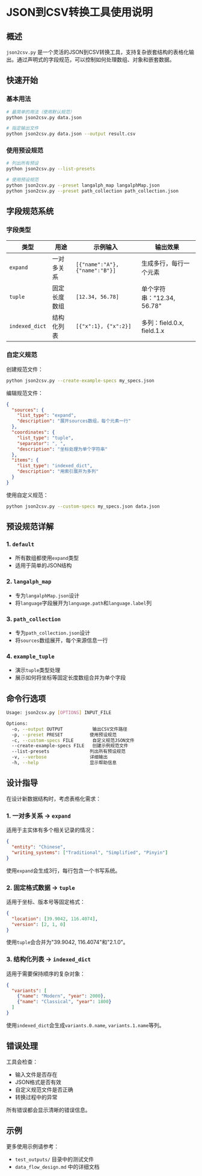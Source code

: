 # JSON到CSV转换工具使用说明

## 概述

`json2csv.py` 是一个灵活的JSON到CSV转换工具，支持复杂嵌套结构的表格化输出。通过声明式的字段规范，可以控制如何处理数组、对象和嵌套数据。

## 快速开始

### 基本用法
```bash
# 最简单的用法（使用默认规范）
python json2csv.py data.json

# 指定输出文件
python json2csv.py data.json --output result.csv
```

### 使用预设规范
```bash
# 列出所有预设
python json2csv.py --list-presets

# 使用预设规范
python json2csv.py --preset langalph_map langalphMap.json
python json2csv.py --preset path_collection path_collection.json
```

## 字段规范系统

### 字段类型

| 类型 | 用途 | 示例输入 | 输出效果 |
|------|------|----------|----------|
| `expand` | 一对多关系 | `[{"name":"A"}, {"name":"B"}]` | 生成多行，每行一个元素 |
| `tuple` | 固定长度数组 | `[12.34, 56.78]` | 单个字符串："12.34, 56.78" |
| `indexed_dict` | 结构化列表 | `[{"x":1}, {"x":2}]` | 多列：field.0.x, field.1.x |

### 自定义规范

创建规范文件：
```bash
python json2csv.py --create-example-specs my_specs.json
```

编辑规范文件：
```json
{
  "sources": {
    "list_type": "expand",
    "description": "展开sources数组，每个元素一行"
  },
  "coordinates": {
    "list_type": "tuple",
    "separator": ", ",
    "description": "坐标处理为单个字符串"
  },
  "items": {
    "list_type": "indexed_dict",
    "description": "用索引展开为多列"
  }
}
```

使用自定义规范：
```bash
python json2csv.py --custom-specs my_specs.json data.json
```

## 预设规范详解

### 1. `default`
- 所有数组都使用`expand`类型
- 适用于简单的JSON结构

### 2. `langalph_map`
- 专为`langalphMap.json`设计
- 将`language`字段展开为`language.path`和`language.label`列

### 3. `path_collection`
- 专为`path_collection.json`设计
- 将`sources`数组展开，每个来源信息一行

### 4. `example_tuple`
- 演示`tuple`类型处理
- 展示如何将坐标等固定长度数组合并为单个字段

## 命令行选项

```bash
Usage: json2csv.py [OPTIONS] INPUT_FILE

Options:
  -o, --output OUTPUT           输出CSV文件路径
  -p, --preset PRESET          使用预设规范
  -c, --custom-specs FILE       自定义规范JSON文件
  --create-example-specs FILE   创建示例规范文件
  --list-presets               列出所有预设规范
  -v, --verbose                详细输出
  -h, --help                   显示帮助信息
```

## 设计指导

在设计新数据结构时，考虑表格化需求：

### 1. 一对多关系 → `expand`
适用于主实体有多个相关记录的情况：
```json
{
  "entity": "Chinese",
  "writing_systems": ["Traditional", "Simplified", "Pinyin"]
}
```
使用`expand`会生成3行，每行包含一个书写系统。

### 2. 固定格式数据 → `tuple`
适用于坐标、版本号等固定格式：
```json
{
  "location": [39.9042, 116.4074],
  "version": [2, 1, 0]
}
```
使用`tuple`会合并为"39.9042, 116.4074"和"2.1.0"。

### 3. 结构化列表 → `indexed_dict`
适用于需要保持顺序的复杂对象：
```json
{
  "variants": [
    {"name": "Modern", "year": 2000},
    {"name": "Classical", "year": 1800}
  ]
}
```
使用`indexed_dict`会生成`variants.0.name`, `variants.1.name`等列。

## 错误处理

工具会检查：
- 输入文件是否存在
- JSON格式是否有效
- 自定义规范文件是否正确
- 转换过程中的异常

所有错误都会显示清晰的错误信息。

## 示例

更多使用示例请参考：
- `test_outputs/` 目录中的测试文件
- `data_flow_design.md` 中的详细文档


